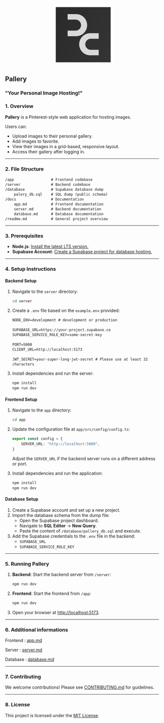 <div align="center">
  <a href="https://ollama.com" />
    <img alt="ollama" height="200px" src="./docs/logo.png">
  </a>
</div>

## **Pallery**

### "Your Personal Image Hosting!"

### **1. Overview**

**Pallery** is a Pinterest-style web application for hosting images. 

Users can:

- Upload images to their personal gallery.
- Add images to favorite.
- View their images in a grid-based, responsive layout.
- Access their gallery after logging in.

---

### **2. File Structure**

```
/app                 # Frontend codebase
/server              # Backend codebase
/database            # Supabase database dump
    palery_db.sql    # SQL dump (public schema)
/docs                # Documentation
    app.md           # Frontend documentation
    server.md        # Backend documentation
    database.md      # Database documentation
/readme.md           # General project overview
```

---

### **3. Prerequisites**

- **Node.js**: [Install the latest LTS version.](https://nodejs.org/en)
- **Supabase Account**: [Create a Supabase project for database hosting.](https://supabase.com/)

---

### **4. Setup Instructions**

#### **Backend Setup**

1. Navigate to the `server` directory:
    
    ```bash
    cd server
    ```
    
2. Create a `.env` file based on the `example.env` provided:
    
    ```plaintext
    NODE_ENV=development # development or production
    
    SUPABASE_URL=https://your-project.supabase.co
    SUPABASE_SERVICE_ROLE_KEY=some-secret-key
    
    PORT=5000
    CLIENT_URL=http://localhost:5173
    
    JWT_SECRET=your-super-long-jwt-secret # Please use at least 32 characters
    ```
    
3. Install dependencies and run the server:
    
    ```bash
    npm install
    npm run dev
    ```
    

#### **Frontend Setup**

1. Navigate to the `app` directory:
    
    ```bash
    cd app
    ```
    
2. Update the configuration file at `app/src/config/config.ts`:
    
    ```typescript
    export const config = {
        SERVER_URL: "http://localhost:5000",
    }
    ```
    
    Adjust the `SERVER_URL` if the backend server runs on a different address or port.
3. Install dependencies and run the application:
    
    ```bash
    npm install
    npm run dev
    ```
    

#### **Database Setup**

1. Create a Supabase account and set up a new project.
2. Import the database schema from the dump file:
    - Open the Supabase project dashboard.
    - Navigate to **SQL Editor** → **New Query**.
    - Paste the content of `/database/pallery_db.sql` and execute.
3. Add the Supabase credentials to the `.env` file in the backend:
    - `SUPABASE_URL`
    - `SUPABASE_SERVICE_ROLE_KEY`

---

### **5. Running Pallery**

1. **Backend**: Start the backend server from `/server`:
    
    ```bash
    npm run dev
    ```
    
2. **Frontend**: Start the frontend from `/app`:
    
    ```bash
    npm run dev
    ```
    
3. Open your browser at [http://localhost:5173](http://localhost:5173).

---

### **6. Additional informations**

Frontend :  [app.md](./docs/app.md)

Server : [server.md](./docs/server.md)

Database : [database.md](./docs/database.md)

---

### 7. Contributing
We welcome contributions! Please see [CONTRIBUTING.md](./CONTRIBUTING.md) for guidelines.

---

### 8. License
This project is licensed under the [MIT License](./LICENSE).
